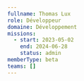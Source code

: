 ```yaml
---
fullname: Thomas Lux
role: Développeur
domaine: Développement
missions:
  - start: 2023-05-02
    end: 2024-06-28
    status: admin
memberType: beta
teams: []
---
```


